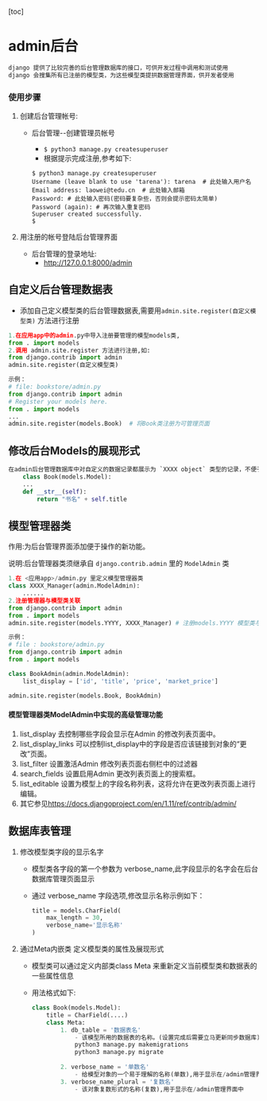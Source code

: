 [toc]

# admin后台

```python
django 提供了比较完善的后台管理数据库的接口，可供开发过程中调用和测试使用
django 会搜集所有已注册的模型类，为这些模型类提拱数据管理界面，供开发者使用
```

### 使用步骤

1. 创建后台管理帐号:

   - 后台管理--创建管理员帐号

     - `$ python3 manage.py createsuperuser`            
     - 根据提示完成注册,参考如下:

     ```shell
     $ python3 manage.py createsuperuser
     Username (leave blank to use 'tarena'): tarena  # 此处输入用户名
     Email address: laowei@tedu.cn  # 此处输入邮箱
     Password: # 此处输入密码(密码要复杂些，否则会提示密码太简单)
     Password (again): # 再次输入重复密码
     Superuser created successfully.
     $ 
     ```

2. 用注册的帐号登陆后台管理界面

   - 后台管理的登录地址:
     - <http://127.0.0.1:8000/admin>

## 自定义后台管理数据表

- 添加自己定义模型类的后台管理数据表,需要用`admin.site.register(自定义模型类)` 方法进行注册

```python
1.在应用app中的admin.py中导入注册要管理的模型models类,
from . import models
2.调用 admin.site.register 方法进行注册,如:
from django.contrib import admin
admin.site.register(自定义模型类)

示例：
# file: bookstore/admin.py
from django.contrib import admin
# Register your models here.
from . import models
...
admin.site.register(models.Book)  # 将Book类注册为可管理页面
```

## 修改后台Models的展现形式

```python
在admin后台管理数据库中对自定义的数据记录都展示为 `XXXX object` 类型的记录，不便于阅读和判断,在用户自定义的模型类中可以重写 def __str__(self): 方法解决显示问题
    class Book(models.Model):
    ...
    def __str__(self):
        return "书名" + self.title
```

## 模型管理器类

作用:为后台管理界面添加便于操作的新功能。

说明:后台管理器类须继承自 `django.contrib.admin` 里的 `ModelAdmin` 类

```python
1.在 <应用app>/admin.py 里定义模型管理器类
class XXXX_Manager(admin.ModelAdmin):
    ......
2.注册管理器与模型类关联
from django.contrib import admin
from . import models
admin.site.register(models.YYYY, XXXX_Manager) # 注册models.YYYY 模型类与 管理器类 XXXX_Manager 关联

示例：
# file : bookstore/admin.py
from django.contrib import admin
from . import models

class BookAdmin(admin.ModelAdmin):
    list_display = ['id', 'title', 'price', 'market_price']

admin.site.register(models.Book, BookAdmin)
```

#### 模型管理器类ModelAdmin中实现的高级管理功能

1. list_display 去控制哪些字段会显示在Admin 的修改列表页面中。
2. list_display_links 可以控制list_display中的字段是否应该链接到对象的“更改”页面。
3. list_filter 设置激活Admin 修改列表页面右侧栏中的过滤器
4. search_fields 设置启用Admin 更改列表页面上的搜索框。 
5. list_editable 设置为模型上的字段名称列表，这将允许在更改列表页面上进行编辑。
6. 其它参见<https://docs.djangoproject.com/en/1.11/ref/contrib/admin/>

## 数据库表管理

1. 修改模型类字段的显示名字

   - 模型类各字段的第一个参数为 verbose_name,此字段显示的名字会在后台数据库管理页面显示

   - 通过 verbose_name 字段选项,修改显示名称示例如下：

     ```python
     title = models.CharField(
         max_length = 30,
         verbose_name='显示名称'
     )
     ```

2. 通过Meta内嵌类 定义模型类的属性及展现形式

   - 模型类可以通过定义内部类class Meta 来重新定义当前模型类和数据表的一些属性信息

   - 用法格式如下:

     ```python
     class Book(models.Model):
         title = CharField(....)
         class Meta:
             1. db_table = '数据表名'
                 - 该模型所用的数据表的名称。(设置完成后需要立马更新同步数据库)
                 python3 manage.py makemigrations
                 python3 manage.py migrate
                 
             2. verbose_name = '单数名'
                 - 给模型对象的一个易于理解的名称(单数),用于显示在/admin管理界面中
             3. verbose_name_plural = '复数名'
                 - 该对象复数形式的名称(复数),用于显示在/admin管理界面中
     ```

